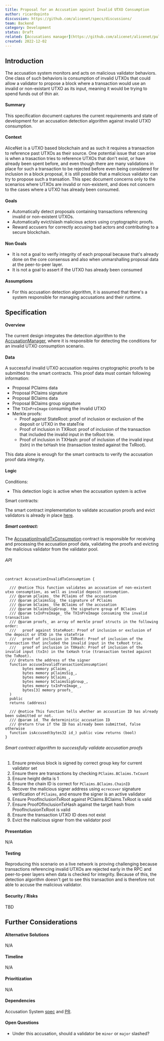 ```yaml
---
title: Proposal for an Accusation against Invalid UTXO Consumption
author: ricardopinto
discussion: https://github.com/alicenet/specs/discussions/
team: Backend
category: Development
status: Draft
related: [Accusations manager](https://github.com/alicenet/alicenet/pull/37)
created: 2022-12-02
---
```


## Introduction

The accusation system monitors and acts on malicious validator behaviors. One class of such behaviors is consumption of invalid UTXOs that could allow a validator to propose a block where a transaction would use an invalid or non-existant UTXO as its input, meaning it would be trying to spend funds out of thin air.

#### Summary

This specification document captures the current requirements and state of development for an accusation detection algorithm against invalid UTXO consumption.

#### Context

AliceNet is a UTXO based blockchain and as such it requires a transaction to reference past UTXOs as their source. One potential issue that can arise is when a trasaction tries to reference UTXOs that don't exist, or have already been spent before, and even though there are many validations in place for such a transaction to be rejected before even being considered for inclusion in a block proposal, it is still possible that a malicious validator can try to propose such a transation. This spec document concerns only to the scenarios where UTXOs are invalid or non-existent, and does not concern to the cases where a UTXO has already been consumed.

#### Goals

- Automatically detect proposals containing transactions referencing invalid or non-existent UTXOs.
- Automatically evict/slash malicious actors using cryptographic proofs.
- Reward accusers for correctly accusing bad actors and contributing to a secure blockchain.

#### Non Goals

- It is not a goal to verify integrity of each proposal because that's already done on the core consensus and also when unmarshalling proposal data at the peer-to-peer layer.
- It is not a goal to assert if the UTXO has already been consumed

#### Assumptions

- For this accusation detection algorithm, it is assumed that there's a system responsible for managing accusations and their runtime.

## Specification

#### Overview

The current design integrates the detection algorithm to the [AccusationManager](https://github.com/alicenet/alicenet/pull/37/files#diff-98dadcc1c48e83179e98504fae590b5d3b4441b8c1f330add60740079ac31549R53), where it is responsible for detecting the conditions for an invalid UTXO consumption scenario.

#### Data

A successful invalid UTXO accusation requires cryptographic proofs to be submitted to the smart contracts. This proof data must contain following information:
- Proposal PClaims data
- Proposal PClaims signature
- Proposal BClaims data
- Proposal BClaims group signature
- The `TXInPreImage` consuming the invalid UTXO
- Merkle proofs:
  - Proof against StateRoot: proof of inclusion or exclusion of the deposit or UTXO in the stateTrie
  - Proof of inclusion in TXRoot: proof of inclusion of the transaction that included the invalid input in the txRoot trie.
  - Proof of inclusion in TXHash: proof of inclusion of the invalid input (txIn) in the txHash trie (transaction tested against the TxRoot).

This data alone is enough for the smart contracts to verify the accusation proof data integrity.

#### Logic
<!--- APIs / Pseudocode / Flowcharts / Conditions / Limitations -->

Conditions:
- This detection logic is active when the accusation system is active

Smart contracts:

The smart contract implementation to validate accusation proofs and evict validators is already in place [here](https://github.com/alicenet/alicenet/pull/37/files#diff-cfd0be5e9ca0938babbbde8460a189be71fd805ba34e0dc53a92b584192164e5).

##### Smart contract:

The [AccusationInvalidTxConsumption](https://github.com/alicenet/alicenet/pull/37/files#diff-cfd0be5e9ca0938babbbde8460a189be71fd805ba34e0dc53a92b584192164e5R19) contract is responsible for receiving and processing the accusation proof data, validating the proofs and evicting the malicious validator from the validator pool.

###### API
```solidity

contract AccusationInvalidTxConsumption {

  /// @notice This function validates an accusation of non-existent utxo consumption, as well as invalid deposit consumption.
  /// @param pClaims_ the PClaims of the accusation
  /// @param pClaimsSig_ the signature of PClaims
  /// @param bClaims_ the BClaims of the accusation
  /// @param bClaimsSigGroup_ the signature group of BClaims
  /// @param txInPreImage_ the TXInPreImage consuming the invalid transaction
  /// @param proofs_ an array of merkle proof structs in the following order:
  ///   proof against StateRoot: Proof of inclusion or exclusion of the deposit or UTXO in the stateTrie
  ///   proof of inclusion in TXRoot: Proof of inclusion of the transaction that included the invalid input in the txRoot trie.
  ///   proof of inclusion in TXHash: Proof of inclusion of the invalid input (txIn) in the txHash trie (transaction tested against the TxRoot).
  /// @return the address of the signer
  function accuseInvalidTransactionConsumption(
        bytes memory pClaims_,
        bytes memory pClaimsSig_,
        bytes memory bClaims_,
        bytes memory bClaimsSigGroup_,
        bytes memory txInPreImage_,
        bytes[3] memory proofs_
  )
  public
  returns (address)

  /// @notice This function tells whether an accusation ID has already been submitted or not.
  /// @param id_ The deterministic accusation ID
  /// @return true if the ID has already been submitted, false otherwise
  function isAccused(bytes32 id_) public view returns (bool)
}
```

###### Smart contract algorithm to successfully validate accusation proofs
1. Ensure previous block is signed by correct group key for current validator set
2. Ensure there are transactions by checking `PClaims.BClaims.TxCount`
3. Ensure height delta is 1
4. Ensure the chain ID is correct for `PClaims.BClaims.ChainID`
5. Recover the malicious signer address using `ecrecover` signature verification of `PClaims`, and ensure the signer is an active validator
6. Ensure ProofInclusionTxRoot against PClaims.BClaims.TxRoot is valid
7. Ensure ProofOfInclusionTxHash against the target hash from ProofInclusionTxRoot is valid
8. Ensure the transaction UTXO ID does not exist
7. Evict the malicious signer from the validator pool


#### Presentation

N/A

#### Testing

Reproducing this scenario on a live network is proving challenging because transactions referencing invalid UTXOs are rejected early in the RPC and peer-to-peer layers when data is checked for integrity. Because of this, the detection algorithm doesn't get to see this transaction and is therefore not able to accuse the malicious validator.

#### Security / Risks

TBD

## Further Considerations

#### Alternative Solutions

N/A

#### Timeline

N/A

#### Prioritization

N/A

#### Dependencies

Accusation System [spec](https://github.com/alicenet/specs/issues/6) and [PR](https://github.com/alicenet/alicenet/pull/37).

#### Open Questions

- Under this accusation, should a validator be `minor` or `major` slashed?
